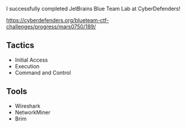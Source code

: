 I successfully completed JetBrains Blue Team Lab at CyberDefenders!

https://cyberdefenders.org/blueteam-ctf-challenges/progress/mars0750/189/ 

## Tactics

- Initial Access
- Execution
- Command and Control

## Tools

- Wireshark
- NetworkMiner
- Brim
